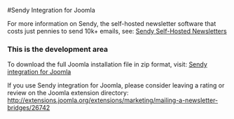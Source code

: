 #Sendy Integration for Joomla

For more information on Sendy, the self-hosted newsletter software that costs just pennies to send 10k+ emails, see:
[Sendy Self-Hosted Newsletters](http://www.sourcecoast.com/go/sendy)

### This is the development area
To download the full Joomla installation file in zip format, visit:
[Sendy integration for Joomla](http://www.sourcecoast.com/sendy)

If you use Sendy integration for Joomla, please consider leaving a rating or review on the Joomla extension directory:
http://extensions.joomla.org/extensions/marketing/mailing-a-newsletter-bridges/26742